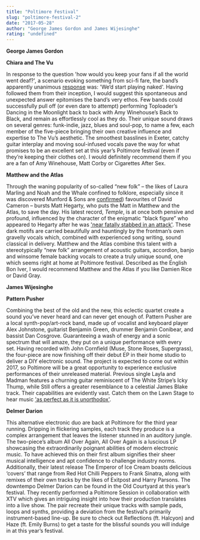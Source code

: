 ```yaml
---
title: "Poltimore Festival"
slug: "poltimore-festival-2"
date: "2017-05-28"
author: "George James Gordon and James Wijesinghe"
rating: "undefined"
---
```


**George James Gordon**

**Chiara and The Vu**

In response to the question 'how would you keep your fans if all the world went deaf?', a scenario evoking something from sci-fi fare, the band’s apparently unanimous [response](http://exepose.com/2017/03/26/battle-of-the-bands-2017-meet-the-finalists/5/) was: 'We’d start playing naked'. Having followed them from their inception, I would suggest this spontaneous and unexpected answer epitomises the band’s very ethos. Few bands could successfully pull off (or even dare to attempt) performing Toploader’s Dancing in the Moonlight back to back with Amy Winehouse’s Back to Black, and remain as effortlessly cool as they do. Their unique sound draws on several genres: funk-indie, jazz, blues and soul-pop, to name a few, each member of the five-piece bringing their own creative influence and expertise to The Vu’s aesthetic. The smoothest basslines in Exeter, catchy guitar interplay and moving soul-infused vocals pave the way for what promises to be an excellent set at this year’s Poltimore festival (even if they’re keeping their clothes on). I would definitely recommend them if you are a fan of Amy Winehouse, Matt Corby or Cigarettes After Sex.

**Matthew and the Atlas**

Through the waning popularity of so-called “new folk” – the likes of Laura Marling and Noah and the Whale confined to folklore, especially since it was discovered Munford & Sons are [confirmed](http://www.nme.com/news/music/mumford-and-sons-72-1240233)) favourites of David Cameron – bursts Matt Hegarty, who puts the Matt in Matthew and the Atlas, to save the day. His latest record, _Temple_, is at once both pensive and profound, influenced by the character of the enigmatic “black figure” who appeared to Hegarty after he was ['near fatally stabbed in an attack'](http://www.communionmusic.co.uk/artists/matthew-and-the-atlas/#kpeABWuYyhz5UWd4.99). These dark motifs are carried beautifully and hauntingly by the frontman’s own gravelly vocals which, combined with experienced song writing, sound classical in delivery. Matthew and the Atlas combine this talent with a stereotypically “new folk” arrangement of acoustic guitars, accordion, banjo and winsome female backing vocals to create a truly unique sound, one which seems right at home at Poltimore festival. Described as the English Bon Iver, I would recommend Matthew and the Atlas if you like Damien Rice or David Gray.

**James Wijesinghe**

**Pattern Pusher**

Combining the best of the old and the new, this eclectic quartet create a sound you’ve never heard and can never get enough of. Pattern Pusher are a local synth-pop/art-rock band, made up of vocalist and keyboard player Alex Johnstone, guitarist Benjamin Green, drummer Benjamin Conibear, and bassist Dan Cosgrove. Guaranteeing a wash of energy and a sonic spectrum that will amaze, they put on a unique performance with every set. Having recorded with John Cornfield (Muse, Stone Roses, Supergrass), the four-piece are now finishing off their debut EP in their home studio to deliver a DIY electronic sound. The project is expected to come out within 2017, so Poltimore will be a great opportunity to experience exclusive performances of their unreleased material. Previous single Layla and Madman features a churning guitar reminiscent of The White Stripe’s Icky Thump, while Still offers a greater resemblance to a celestial James Blake track. Their capabilities are evidently vast. Catch them on the Lawn Stage to hear music ['as perfect as it is unorthodox'](http://www.bristollivemagazine.com/introducing-pattern-pusher/).

**Delmer Darion**

This alternative electronic duo are back at Poltimore for the third year running. Dripping in flickering samples, each track they produce is a complex arrangement that leaves the listener stunned in an auditory jungle. The two-piece’s album All Over Again, All Over Again is a luscious LP showcasing the extraordinarily poignant abilities of modern electronic music. To have achieved this on their first album signifies their sheer musical intelligence and apt confidence to challenge industry norms. Additionally, their latest release The Emperor of Ice Cream boasts delicious ‘covers’ that range from Red Hot Chilli Peppers to Frank Sinatra, along with remixes of their own tracks by the likes of Exitpost and Harry Parsons. The downtempo Delmer Darion can be found in the Old Courtyard at this year’s festival. They recently performed a Poltimore Session in collaboration with XTV which gives an intriguing insight into how their production translates into a live show. The pair recreate their unique tracks with sample pads, loops and synths, providing a deviation from the festival’s primarily instrument-based line-up. Be sure to check out Reflections (ft. Halcyon) and Haze (ft. Emily Burns) to get a taste for the blissful sounds you will indulge in at this year’s festival.
